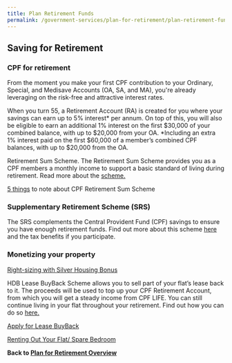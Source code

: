 ```yaml
---
title: Plan Retirement Funds
permalink: /government-services/plan-for-retirement/plan-retirement-funds/
---
```


## Saving for Retirement

### CPF for retirement

From the moment you make your first CPF contribution to your Ordinary, Special, and Medisave Accounts (OA, SA, and MA), you're already leveraging on the risk-free and attractive interest rates.

When you turn 55, a Retirement Account (RA) is created for you where your savings can earn up to 5% interest* per annum. On top of this, you will also be eligible to earn an additional 1% interest on the first $30,000 of your combined balance, with up to $20,000 from your OA.
*Including an extra 1% interest paid on the first $60,000 of a member’s combined CPF balances, with up to $20,000 from the OA.

Retirement Sum Scheme. 
The Retirement Sum Scheme provides you as a CPF members a monthly income to support a basic standard of living during retirement. Read more about the <a href="https://www.cpf.gov.sg/Members/Schemes/schemes/retirement/retirement-sum-scheme" target="_blank">scheme.</a>

[5 things](https://www.cpf.gov.sg/Assets/members/Documents/PEA_Infographic_English.pdf) to note about CPF Retirement Sum Scheme

### Supplementary Retirement Scheme (SRS)

The SRS complements the Central Provident Fund (CPF) savings to ensure you have enough retirement funds. Find out more about this scheme <a href="https://www.mof.gov.sg/MOF-For/Individuals/Supplementary-Retirement-Scheme-SRS" target="_blank">here</a> and the tax benefits if you participate.

### Monetizing your property

<a href="https://www.hdb.gov.sg/cs/infoweb/residential/living-in-an-hdb-flat/for-our-seniors/right-size-with-silver-housing-bonus" target="_blank">Right-sizing with Silver Housing Bonus</a>

HDB Lease BuyBack Scheme allows you to sell part of your flat’s lease back to it. The proceeds will be used to top up your CPF Retirement Account, from which you will get a steady income from CPF LIFE. You can still continue living in your flat throughout your retirement. Find out how you can do so <a href="https://www.hdb.gov.sg/cs/infoweb/residential/living-in-an-hdb-flat/for-our-seniors/lease-buyback-scheme" target="_blank">here.</a>

<a href="https://www.hdb.gov.sg/cs/infoweb/residential/living-in-an-hdb-flat/for-our-seniors/enhanced-lease-buyback-scheme/application-procedure" target="_blank">Apply for Lease BuyBack</a>

<a href="https://www.hdb.gov.sg/cs/infoweb/residential/living-in-an-hdb-flat/for-our-seniors/rent-out-your-flat-bedroom" target="_blank">Renting Out Your Flat/ Spare Bedroom</a>

**Back to [Plan for Retirement Overview](/government-services/plan-for-retirement/overview/)**

